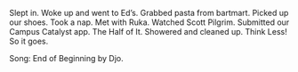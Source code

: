 Slept in. Woke up and went to Ed’s. Grabbed pasta from bartmart. Picked up our shoes. Took a nap. Met with Ruka. Watched Scott Pilgrim. Submitted our Campus Catalyst app. The Half of It. Showered and cleaned up. Think Less\! So it goes. 

Song: End of Beginning by Djo.